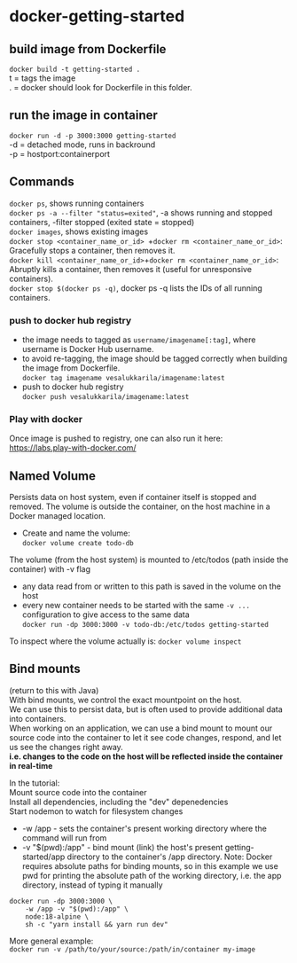 # docker-getting-started

## build image from Dockerfile
```docker build -t getting-started .```  
t = tags the image  
. = docker should look for Dockerfile in this folder.

 ## run the image in container
 ```docker run -d -p 3000:3000 getting-started```  
-d = detached mode, runs in backround  
-p = hostport:containerport

## Commands
```docker ps```, shows running containers  
```docker ps -a --filter "status=exited"```, -a shows running and stopped containers, -filter stopped (exited state = stopped)  
```docker images```, shows existing images  
```docker stop <container_name_or_id> ```+```docker rm <container_name_or_id>```: Gracefully stops a container, then removes it.  
```docker kill <container_name_or_id>```+```docker rm <container_name_or_id>```: Abruptly kills a container, then removes it (useful for unresponsive containers).  
```docker stop $(docker ps -q)```, docker ps -q lists the IDs of all running containers.  
### push to docker hub registry
- the image needs to tagged as ```username/imagename[:tag]```, where username is Docker Hub username.  
- to avoid re-tagging, the image should be tagged correctly when building the image from Dockerfile.  
```docker tag imagename vesalukkarila/imagename:latest```
- push to docker hub registry  
```docker push vesalukkarila/imagename:latest```

### Play with docker
Once image is pushed to registry, one can also run it here:  
https://labs.play-with-docker.com/

## Named Volume
Persists data on host system, even if container itself is stopped and removed. 
The volume is outside the container, on the host machine in a Docker managed location.  
- Create and name the volume:  
```docker volume create todo-db```  

The volume (from the host system) is mounted to /etc/todos (path inside the container) with -v flag
- any data read from or written to this path is saved in the volume on the host
- every new container needs to be started with the same ```-v ...``` configuration to give access to the same data  
```docker run -dp 3000:3000 -v todo-db:/etc/todos getting-started```  

To inspect where the volume actually is:
```docker volume inspect```

## Bind mounts
(return to this with Java)  
With bind mounts, we control the exact mountpoint on the host.  
We can use this to persist data, but is often used to provide additional data into containers.  
When working on an application, we can use a bind mount to mount our source code into the container to let it 
see code changes, respond, and let us see the changes right away.  
**i.e. changes to the code on the host will be 
reflected inside the container in real-time**    

In the tutorial:  
Mount source code into the container  
Install all dependencies, including the "dev" depenedencies  
Start nodemon to watch for filesystem changes  
- -w /app - sets the container's present working directory where the command will run from
- -v "$(pwd):/app" - bind mount (link) the host's present getting-started/app directory to the container's /app directory. Note: Docker requires absolute paths for binding mounts, so in this example we use pwd for printing the absolute path of the working directory, i.e. the app directory, instead of typing it manually
```
docker run -dp 3000:3000 \
    -w /app -v "$(pwd):/app" \
    node:18-alpine \
    sh -c "yarn install && yarn run dev"
  ```   
More general example:  
```docker run -v /path/to/your/source:/path/in/container my-image```

